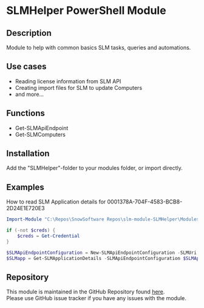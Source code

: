 # SLMHelper PowerShell Module

## Description
Module to help with common basics SLM tasks, queries and automations.

## Use cases

* Reading license information from SLM API
* Creating import files for SLM to update Computers
* and more...

## Functions

* Get-SLMApiEndpoint
* Get-SLMComputers

## Installation

Add the "SLMHelper"-folder to your modules folder, or import directly.

## Examples

How to read SLM Application details for 0001378A-704F-4583-BCB8-2D24E1E720E3

``` powershell
Import-Module "C:\Repos\SnowSoftware Repos\slm-module-SLMHelper\Modules\SLMHelper\SLMHelper.psm1"

if (-not $creds) {
    $creds = Get-Credential
}

$SLMApiEndpointConfiguration = New-SLMApiEndpointConfiguration -SLMUri "https://demo.snowsoftware.com" -SLMCustomerId 1 -SLMApiCredentials $creds -SLMEndpointPath 'users' -CleanupBody -OnlyFirstPage
$SLMapp = Get-SLMApplicationDetails -SLMApiEndpointConfiguration $SLMApiEndpointConfiguration -Id '0001378A-704F-4583-BCB8-2D24E1E720E3' -ReturnSLMApplicationObjects
```

## Repository
This module is maintained in the GitHub Repository found [here](https://github.com/SnowSoftware/slm-module-SLMHelper).  
Please use GitHub issue tracker if you have any issues with the module. 
